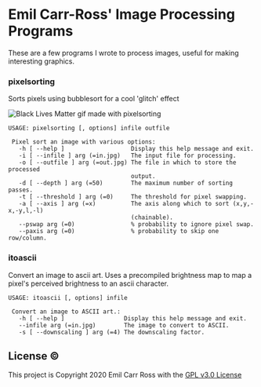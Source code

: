 # Emil Carr-Ross' Image Processing Programs

These are a few programs I wrote to process images, useful for making interesting graphics.

### pixelsorting

Sorts pixels using bubblesort for a cool 'glitch' effect

![Black Lives Matter gif made with pixelsorting](https://emilcarr.scot/wp-content/uploads/2020/06/blm-red.gif)

```
USAGE: pixelsorting [, options] infile outfile
 
 Pixel sort an image with various options:
   -h [ --help ]                   Display this help message and exit.
   -i [ --infile ] arg (=in.jpg)   The input file for processing.
   -o [ --outfile ] arg (=out.jpg) The file in which to store the processed 
                                   output.
   -d [ --depth ] arg (=50)        The maximum number of sorting passes.
   -t [ --threshold ] arg (=0)     The threshold for pixel swapping.
   -a [ --axis ] arg (=x)          The axis along which to sort (x,y,-x,-y,l,-l)
                                   (chainable).
   --pswap arg (=0)                % probability to ignore pixel swap.
   --paxis arg (=0)                % probability to skip one row/column.
```

### itoascii

Convert an image to ascii art. Uses a precompiled brightness map to map a pixel's perceived brightness to an ascii character.

```
USAGE: itoascii [, options] infile
 
 Convert an image to ASCII art.:
   -h [ --help ]                 Display this help message and exit.
   --infile arg (=in.jpg)        The image to convert to ASCII.
   -s [ --downscaling ] arg (=4) The downscaling factor.
```

## License ©

This project is Copyright 2020 Emil Carr Ross with the [GPL v3.0 License](https://www.gnu.org/licenses/gpl-3.0.html)

